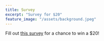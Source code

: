```yaml
---
title: Survey
excerpt: "Survey for $20"
feature_image: "/assets/background.jpeg"
---
```

Fill out [this survey](https://forms.gle/wZ3N1nnTTquTENuR8 "this survey") for a chance to win a $20!